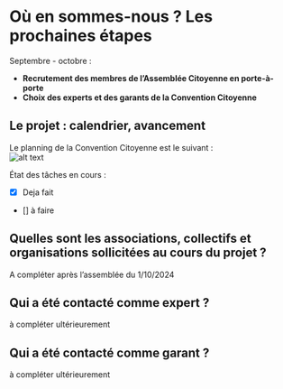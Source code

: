 # Où en sommes-nous ? Les prochaines étapes

Septembre \- octobre :

* **Recrutement des membres de l’Assemblée Citoyenne en porte-à-porte**  
* **Choix des experts et des garants de la Convention Citoyenne**


## Le projet : calendrier, avancement

Le planning de la Convention Citoyenne est le suivant :  
![alt text](https://github.com/archipelcitoyen/convcitoyenne_mobilites_se/blob/main/fresquechrono.png?raw=true)

État des tâches en cours :  
- [x] Deja fait
- [] à faire


## Quelles sont les associations, collectifs et organisations sollicitées au cours du projet ?

A compléter après l’assemblée du 1/10/2024


## Qui a été contacté comme expert ?

à compléter ultérieurement


## Qui a été contacté comme garant ?

à compléter ultérieurement




